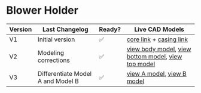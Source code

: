 # Blower Holder

| Version | Last Changelog | Ready? | Live CAD Models |
| ------- | -------------- | ------ | --------------- |
| V1 | Initial version | ✅ | [core link](https://a360.co/2X7eoLW) + [casing link](https://a360.co/2X5DwCR)
| V2 | Modeling corrections | ✅ | [view body model](https://a360.co/2V96Kyb), [view bottom model](https://a360.co/2VfzKEG), [view top model](https://a360.co/2UQeKoY)
| V3 | Differentiate Model A and Model B | ✅ | [view A model](https://a360.co/2xiu2tr), [view B model](https://a360.co/2ViA05J)
